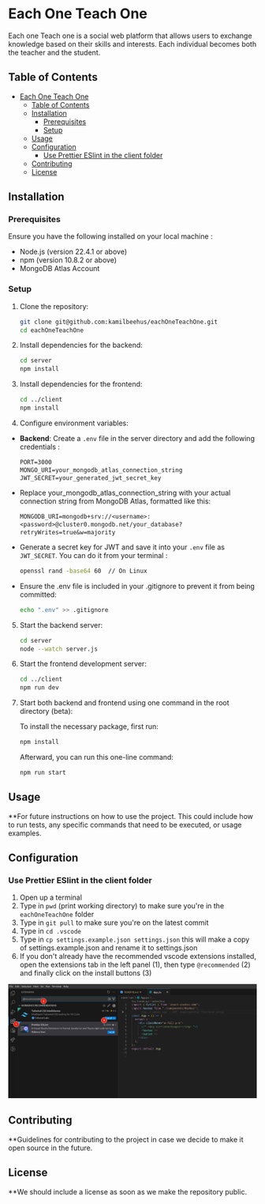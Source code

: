 # Each One Teach One

Each one Teach one is a social web platform that allows users to exchange knowledge based on their skills and interests. Each individual becomes both the teacher and the student.

## Table of Contents

- [Each One Teach One](#each-one-teach-one)
  - [Table of Contents](#table-of-contents)
  - [Installation](#installation)
    - [Prerequisites](#prerequisites)
    - [Setup](#setup)
  - [Usage](#usage)
  - [Configuration](#configuration)
    - [Use Prettier ESlint in the client folder](#use-prettier-eslint-in-the-client-folder)
  - [Contributing](#contributing)
  - [License](#license)

## Installation

### Prerequisites

Ensure you have the following installed on your local machine :

- Node.js (version 22.4.1 or above)
- npm (version 10.8.2 or above) 
- MongoDB Atlas Account

### Setup

1. Clone the repository:

   ```sh
   git clone git@github.com:kamilbeehus/eachOneTeachOne.git
   cd eachOneTeachOne
   ```

2. Install dependencies for the backend:

   ```sh
   cd server
   npm install
   ```

3. Install dependencies for the frontend:

   ```sh
   cd ../client
   npm install
   ```

4. Configure environment variables:

- **Backend**: Create a `.env` file in the server directory and add the following credentials :

   ```env
   PORT=3000
   MONGO_URI=your_mongodb_atlas_connection_string
   JWT_SECRET=your_generated_jwt_secret_key
   ```

- Replace your_mongodb_atlas_connection_string with your actual connection string from MongoDB Atlas, formatted like this:

   ```env
   MONGODB_URI=mongodb+srv://<username>:<password>@cluster0.mongodb.net/your_database?retryWrites=true&w=majority
   ```
   
- Generate a secret key for JWT and save it into your `.env` file as `JWT_SECRET`. You can do it from your terminal :

   ```sh
   openssl rand -base64 60  // On Linux
   ```
- Ensure the .env file is included in your .gitignore to prevent it from being committed:

   ```sh
   echo ".env" >> .gitignore
   ```

5. Start the backend server:

   ```sh
   cd server
   node --watch server.js
   ```

6. Start the frontend development server:
   ```sh
   cd ../client
   npm run dev
   ```

7. Start both backend and frontend using one command in the root directory (beta):
   
   To install the necessary package, first run:

   ```sh
   npm install 
   ```
   Afterward, you can run this one-line command: 

   ```sh
   npm run start 
   ```

## Usage

\*\*For future instructions on how to use the project. This could include how to run tests, any specific commands that need to be executed, or usage examples.

## Configuration

### Use Prettier ESlint in the client folder
1. Open up a terminal 
2. Type in `pwd` (print working directory) to make sure you're in the `eachOneTeachOne` folder
3. Type in `git pull` to make sure you're on the latest commit
3. Type in `cd .vscode`
4. Type in `cp settings.example.json settings.json` this will make a copy of settings.example.json and rename it to settings.json
5. If you don't already have the recommended vscode extensions installed, open the extensions tab in the left panel (1), then type `@recommended` (2) and finally click on the install buttons (3)

![PNG showing how to install the recommended VSCode Extensions](images/installRecommendedExtensions.png "Install instructions for recommended VSCode Extensions")

## Contributing

\*\*Guidelines for contributing to the project in case we decide to make it open source in the future.

## License

\*\*We should include a license as soon as we make the repository public.

